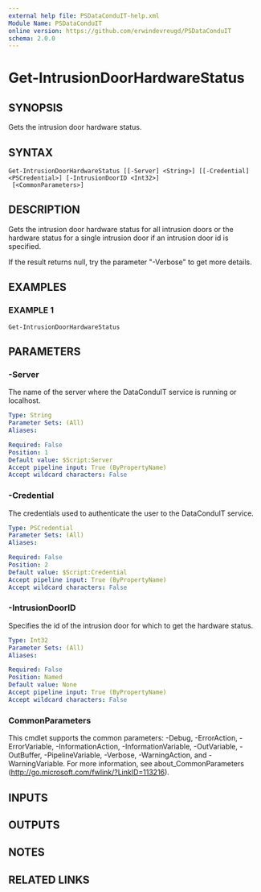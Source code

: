 ```yaml
---
external help file: PSDataConduIT-help.xml
Module Name: PSDataConduIT
online version: https://github.com/erwindevreugd/PSDataConduIT
schema: 2.0.0
---
```


# Get-IntrusionDoorHardwareStatus

## SYNOPSIS
Gets the intrusion door hardware status.

## SYNTAX

```
Get-IntrusionDoorHardwareStatus [[-Server] <String>] [[-Credential] <PSCredential>] [-IntrusionDoorID <Int32>]
 [<CommonParameters>]
```

## DESCRIPTION
Gets the intrusion door hardware status for all intrusion doors or the hardware status for a single intrusion door if an intrusion door id is specified.

If the result returns null, try the parameter "-Verbose" to get more details.

## EXAMPLES

### EXAMPLE 1
```
Get-IntrusionDoorHardwareStatus
```

## PARAMETERS

### -Server
The name of the server where the DataConduIT service is running or localhost.

```yaml
Type: String
Parameter Sets: (All)
Aliases:

Required: False
Position: 1
Default value: $Script:Server
Accept pipeline input: True (ByPropertyName)
Accept wildcard characters: False
```

### -Credential
The credentials used to authenticate the user to the DataConduIT service.

```yaml
Type: PSCredential
Parameter Sets: (All)
Aliases:

Required: False
Position: 2
Default value: $Script:Credential
Accept pipeline input: True (ByPropertyName)
Accept wildcard characters: False
```

### -IntrusionDoorID
Specifies the id of the intrusion door for which to get the hardware status.

```yaml
Type: Int32
Parameter Sets: (All)
Aliases:

Required: False
Position: Named
Default value: None
Accept pipeline input: True (ByPropertyName)
Accept wildcard characters: False
```

### CommonParameters
This cmdlet supports the common parameters: -Debug, -ErrorAction, -ErrorVariable, -InformationAction, -InformationVariable, -OutVariable, -OutBuffer, -PipelineVariable, -Verbose, -WarningAction, and -WarningVariable.
For more information, see about_CommonParameters (http://go.microsoft.com/fwlink/?LinkID=113216).

## INPUTS

## OUTPUTS

## NOTES

## RELATED LINKS
